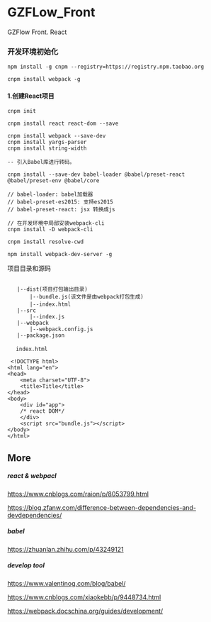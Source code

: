 # GZFLow_Front
GZFlow Front.    React



### 开发环境初始化

```
npm install -g cnpm --registry=https://registry.npm.taobao.org

cnpm install webpack -g
```

#### 1.创建React项目
```
cnpm init

cnpm install react react-dom --save

cnpm install webpack --save-dev
cnpm install yargs-parser
cnpm install string-width

-- 引入Babel库进行转码。

cnpm install --save-dev babel-loader @babel/preset-react @babel/preset-env @babel/core

// babel-loader: babel加载器
// babel-preset-es2015: 支持es2015
// babel-preset-react: jsx 转换成js

// 在开发环境中局部安装webpack-cli
cnpm install -D webpack-cli

cnpm install resolve-cwd

npm install webpack-dev-server -g

```

项目目录和源码
```

   |--dist(项目打包输出目录)
       |--bundle.js(该文件是由webpack打包生成)
       |--index.html　　
   |--src
       |--index.js
   |--webpack
       |--webpack.config.js
   |--package.json

 　index.html
```
```
 <!DOCTYPE html>
<html lang="en">
<head>
    <meta charset="UTF-8">
    <title>Title</title>
</head>
<body>
    <div id="app">
    /* react DOM*/
    </div>
    <script src="bundle.js"></script>
</body>
</html>  
```


## More

##### react & webpacl
https://www.cnblogs.com/raion/p/8053799.html

https://blog.zfanw.com/difference-between-dependencies-and-devdependencies/

##### babel
https://zhuanlan.zhihu.com/p/43249121

##### develop tool

https://www.valentinog.com/blog/babel/

https://www.cnblogs.com/xiaokebb/p/9448734.html

https://webpack.docschina.org/guides/development/